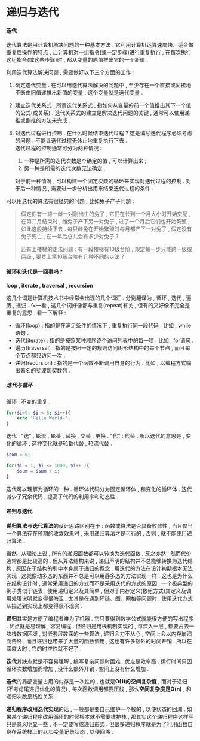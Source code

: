 # 递归与迭代

#### 迭代

迭代算法是用计算机解决问题的一种基本方法 . 它利用计算机运算速度快、适合做重复性操作的特点 , 让计算机对一组指令\(或一定步骤\)进行重复执行 , 在每次执行这组指令\(或这些步骤\)时 , 都从变量的原值推出它的一个新值 .

利用迭代算法解决问题 , 需要做好以下三个方面的工作 :

1. 确定迭代变量 . 在可以用迭代算法解决的问题中 , 至少存在一个直接或间接地不断由旧值递推出新值的变量 , 这个变量就是迭代变量 . 
2. 建立迭代关系式 . 所谓迭代关系式 , 指如何从变量的前一个值推出其下一个值的公式\(或关系\) . 迭代关系式的建立是解决迭代问题的关键 , 通常可以使用递推或倒推的方法来完成 . 
3. 对迭代过程进行控制 . 在什么时候结束迭代过程 ? 这是编写迭代程序必须考虑的问题 . 不能让迭代过程无休止地重复执行下去 .  
   迭代过程的控制通常可分为两种情况 :  
   1. 一种是所需的迭代次数是个确定的值 , 可以计算出来 ;  
   2. 另一种是所需的迭代次数无法确定 .

   对于前一种情况 , 可以构建一个固定次数的循环来实现对迭代过程的控制 . 对于后一种情况 , 需要进一步分析出用来结束迭代过程的条件 .

可以用迭代的算法有很经典的问题 , 比如兔子产子问题 :

> 假定你有一雄一雌一对刚出生的兔子 , 它们在长到一个月大小时开始交配 , 在第二月结束时 , 雌兔子产下另一对兔子 , 过了一个月后它们也开始繁殖 , 如此这般持续下去 . 每只雌兔在开始繁殖时每月都产下一对兔子 , 假定没有兔子死亡 , 在一年后总共会有多少对兔子 ?
>
> 还有上楼梯的走法问题 : 有一段楼梯有10级台阶 , 规定每一步只能跨一级或两级 , 要登上第10级台阶有几种不同的走法 ?

#### 循环和迭代是一回事吗 ?

**loop , iterate , traversal , recursion**

这几个词是计算机技术书中经常会出现的几个词汇 . 分别翻译为 , 循环 , 迭代 , 遍历 , 递归 . 乍一看 , 这几个词好像都与重复\(repeat\)有关 , 但有的又好像不完全是重复的意思 . 看一下解释 :

* 循环\(loop\) : 指的是在满足条件的情况下 , 重复执行同一段代码 . 比如 , while语句 . 
* 迭代\(iterate\) : 指的是按照某种顺序逐个访问列表中的每一项 . 比如 , for语句 . 
* 遍历\(traversal\) : 指的是按照一定的规则访问树形结构中的每个节点 , 而且每个节点都只访问一次 . 
* 递归\(recursion\) : 指的是一个函数不断调用自身的行为 . 比如 , 以编程方式输出著名的斐波那契数列 . 

##### 迭代与循环

循环 : 不变的重复 .

```php
for($i=0; $i < 8; $i++){
    echo 'Hello World~';
}
```

迭代 : "迭" , 轮流 , 轮番 , 替换 , 交替 , 更换 . "代" : 代替 . 所以迭代的意思是 , 变化的循环 , 这种变化就是轮番代替 , 轮流代替 .

```php
$sum = 0;

for($i = 1; $i <= 1000; $i++ ){
    $sum = $sum + i;
}
```

迭代可以理解为循环的一种 . 循环体代码分为固定循环体 , 和变化的循环体 . 迭代减少了冗余代码 , 提高了代码的利用率和动态性 . 

#### 递归与迭代

**递归算法与迭代算法**的设计思路区别在于 : 函数或算法是否具备收敛性 , 当且仅当一个算法存在预期的收敛效果时 , 采用递归算法才是可行的 , 否则 , 就不能使用递归算法 . 

当然 , 从理论上说 , 所有的递归函数都可以转换为迭代函数 , 反之亦然 . 然而代价通常都是比较高的 . 但从算法结构来说 , 递归声明的结构并不总能够转换为迭代结构 , 原因在于结构的引申本身属于递归的概念 , 用迭代的方法在设计初期根本无法实现 , 这就像动多态的东西并不总是可以用静多态的方法实现一样 . 这也是为什么在结构设计时 , 通常采用递归的方式而不是采用迭代的方式的原因 , 一个极典型的例子类似于链表 , 使用递归定义及其简单 , 但对于内存定义\(数组方式\)其定义及调用处理说明就变得很晦涩 , 尤其是在遇到环链、图、网格等问题时 , 使用迭代方式从描述到实现上都变得很不现实 . 

**递归**其实是方便了编程者难为了机器 . 它只要得到数学公式就能很方便的写出程序 . 优点就是易理解 , 容易编程 . 但递归是用栈机制实现的 , 每深入一层 , 都要占去一块栈数据区域 , 对嵌套层数深的一些算法 , 递归会力不从心 , 空间上会以内存崩溃而告终 , 而且递归也带来了大量的函数调用 , 这也有许多额外的时间开销 . 所以在深度大时 , 它的时空性就不好了 . 

**迭代**其缺点就是不容易理解 , 编写复杂问题时困难 . 优点是效率高 . 运行时间只因循环次数增加而增加 , 没什么额外开销 . 空间上没有什么增加 . 

**迭代**的局部变量占用的内存是一次性的 , 也就是**O\(1\)的空间复杂度** , 而对于递归\(不考虑尾递归优化的情况\) , 每次函数调用都要压栈 , 那么**空间复杂度是O\(n\)** , 和递归次数呈线性关系 . 

**递归程序改用迭代实现**的话 , 一般都是要自己维护一个栈的 , 以便状态的回溯 . 如果某个递归程序改用循环的时候根本就不需要维护栈 , 那其实这个递归程序这样写只是意义明显一些 , 不一定要写成递归形式 . 但很多递归程序就是为了利用函数自身在系统栈上的auto变量记录状态 , 以便回溯 . 

